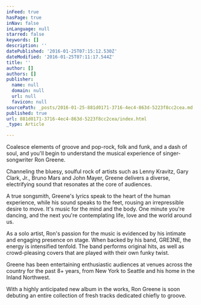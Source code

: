 ```yaml
---
inFeed: true
hasPage: true
inNav: false
inLanguage: null
starred: false
keywords: []
description: ''
datePublished: '2016-01-25T07:15:12.530Z'
dateModified: '2016-01-25T07:11:17.544Z'
title: ''
author: []
authors: []
publisher:
  name: null
  domain: null
  url: null
  favicon: null
sourcePath: _posts/2016-01-25-881d0171-3716-4ec4-863d-5223f8cc2cea.md
published: true
url: 881d0171-3716-4ec4-863d-5223f8cc2cea/index.html
_type: Article

---
```

Coalesce elements of groove and pop-rock, folk and funk, and a dash of soul, and you'll begin to understand the musical experience of singer-songwriter Ron Greene.

Channeling the bluesy, soulful rock of artists such as Lenny Kravitz, Gary Clark, Jr., Bruno Mars and John Mayer, Greene delivers a diverse, electrifying sound that resonates at the core of audiences.

A true songsmith, Greene's lyrics speak to the heart of the human experience, while his sound speaks to the feet, rousing an irrepressible desire to move. It's music for the mind and the body. One minute you're dancing, and the next you're contemplating life, love and the world around us.

As a solo artist, Ron's passion for the music is evidenced by his intimate and engaging presence on stage. When backed by his band, GRE3NE, the energy is intensified tenfold. The band performs original hits, as well as crowd-pleasing covers that are played with their own funky twist.

Greene has been entertaining enthusiastic audiences at venues across the country for the past 8+ years, from New York to Seattle and his home in the Inland Northwest.

With a highly anticipated new album in the works, Ron Greene is soon debuting an entire collection of fresh tracks dedicated chiefly to groove.